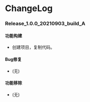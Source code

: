 # ChangeLog

### Release_1.0.0_20210903_build_A

#### 功能构建

- 创建项目，复制代码。

#### Bug修复

- (无)

#### 功能移除

- (无)
